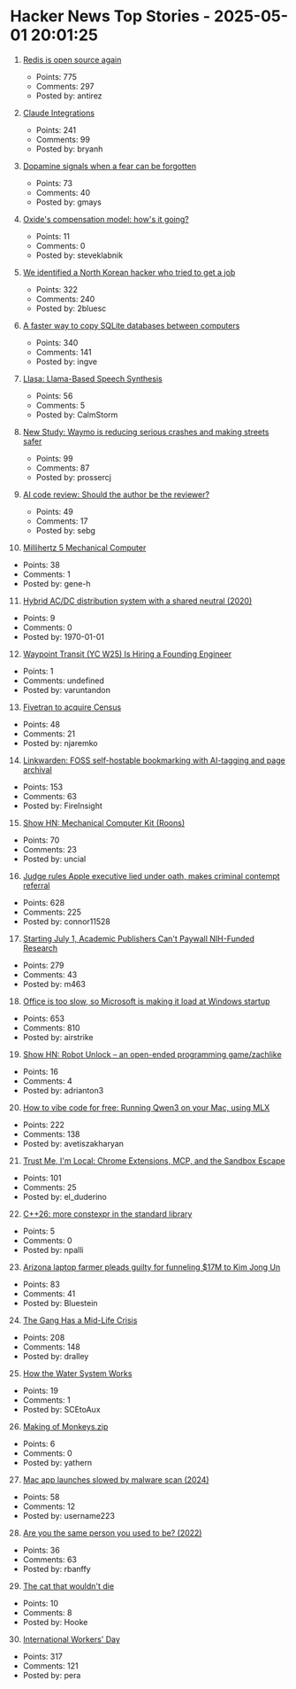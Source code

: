 # Hacker News Top Stories - 2025-05-01 20:01:25

1. [Redis is open source again](https://antirez.com/news/151)
   - Points: 775
   - Comments: 297
   - Posted by: antirez

2. [Claude Integrations](https://www.anthropic.com/news/integrations)
   - Points: 241
   - Comments: 99
   - Posted by: bryanh

3. [Dopamine signals when a fear can be forgotten](https://picower.mit.edu/news/dopamine-signals-when-fear-can-be-forgotten)
   - Points: 73
   - Comments: 40
   - Posted by: gmays

4. [Oxide's compensation model: how's it going?](https://oxide.computer/blog/oxides-compensation-model-how-is-it-going)
   - Points: 11
   - Comments: 0
   - Posted by: steveklabnik

5. [We identified a North Korean hacker who tried to get a job](https://blog.kraken.com/news/how-we-identified-a-north-korean-hacker)
   - Points: 322
   - Comments: 240
   - Posted by: 2bluesc

6. [A faster way to copy SQLite databases between computers](https://alexwlchan.net/2025/copying-sqlite-databases/)
   - Points: 340
   - Comments: 141
   - Posted by: ingve

7. [Llasa: Llama-Based Speech Synthesis](https://llasatts.github.io/llasatts/)
   - Points: 56
   - Comments: 5
   - Posted by: CalmStorm

8. [New Study: Waymo is reducing serious crashes and making streets safer](https://waymo.com/blog/2025/05/waymo-making-streets-safer-for-vru)
   - Points: 99
   - Comments: 87
   - Posted by: prossercj

9. [AI code review: Should the author be the reviewer?](https://www.greptile.com/blog/ai-code-reviews-conflict)
   - Points: 49
   - Comments: 17
   - Posted by: sebg

10. [Millihertz 5 Mechanical Computer](https://www.srimech.com/MHZ5.html)
   - Points: 38
   - Comments: 1
   - Posted by: gene-h

11. [Hybrid AC/DC distribution system with a shared neutral (2020)](https://electrical-engineering-portal.com/download-center/books-and-guides/electricity-generation-t-d/hybrid-ac-dc-distribution)
   - Points: 9
   - Comments: 0
   - Posted by: 1970-01-01

12. [Waypoint Transit (YC W25) Is Hiring a Founding Engineer](https://www.workatastartup.com/jobs/75517)
   - Points: 1
   - Comments: undefined
   - Posted by: varuntandon

13. [Fivetran to acquire Census](https://www.fivetran.com/blog/why-fivetran-and-census-are-joining-forces)
   - Points: 48
   - Comments: 21
   - Posted by: njaremko

14. [Linkwarden: FOSS self-hostable bookmarking with AI-tagging and page archival](https://linkwarden.app/)
   - Points: 153
   - Comments: 63
   - Posted by: FireInsight

15. [Show HN: Mechanical Computer Kit (Roons)](https://whomtech.com/show-hn/)
   - Points: 70
   - Comments: 23
   - Posted by: uncial

16. [Judge rules Apple executive lied under oath, makes criminal contempt referral](https://www.thebignewsletter.com/p/judge-rules-apple-executive-lied)
   - Points: 628
   - Comments: 225
   - Posted by: connor11528

17. [Starting July 1, Academic Publishers Can't Paywall NIH-Funded Research](https://www.nih.gov/about-nih/who-we-are/nih-director/statements/accelerating-access-research-results-new-implementation-date-2024-nih-public-access-policy)
   - Points: 279
   - Comments: 43
   - Posted by: m463

18. [Office is too slow, so Microsoft is making it load at Windows startup](https://www.pcworld.com/article/2651749/office-is-too-slow-so-microsoft-is-making-it-load-at-windows-startup.html)
   - Points: 653
   - Comments: 810
   - Posted by: airstrike

19. [Show HN: Robot Unlock – an open-ended programming game/zachlike](https://store.steampowered.com/app/3318050/Robot_Unlock/)
   - Points: 16
   - Comments: 4
   - Posted by: adrianton3

20. [How to vibe code for free: Running Qwen3 on your Mac, using MLX](https://localforge.dev/blog/running-qwen3-macbook-mlx)
   - Points: 222
   - Comments: 138
   - Posted by: avetiszakharyan

21. [Trust Me, I'm Local: Chrome Extensions, MCP, and the Sandbox Escape](https://blog.extensiontotal.com/trust-me-im-local-chrome-extensions-mcp-and-the-sandbox-escape-1875a0ee4823)
   - Points: 101
   - Comments: 25
   - Posted by: el_duderino

22. [C++26: more constexpr in the standard library](https://www.sandordargo.com/blog/2025/04/30/cpp26-constexpr-library-changes)
   - Points: 5
   - Comments: 0
   - Posted by: npalli

23. [Arizona laptop farmer pleads guilty for funneling $17M to Kim Jong Un](https://www.theregister.com/2025/02/12/arizona_woman_laptop_farm_guilty/)
   - Points: 83
   - Comments: 41
   - Posted by: Bluestein

24. [The Gang Has a Mid-Life Crisis](https://chris-martin.org/2025/the-gang-has-a-mid-life-crisis)
   - Points: 208
   - Comments: 148
   - Posted by: dralley

25. [How the Water System Works](https://www.thenewatlantis.com/publications/how-water-system-works)
   - Points: 19
   - Comments: 1
   - Posted by: SCEtoAux

26. [Making of Monkeys.zip](https://www.lukeschaefer.dev/posts/making-of-monkeys/)
   - Points: 6
   - Comments: 0
   - Posted by: yathern

27. [Mac app launches slowed by malware scan (2024)](https://lapcatsoftware.com/articles/2024/2/3.html)
   - Points: 58
   - Comments: 12
   - Posted by: username223

28. [Are you the same person you used to be? (2022)](https://www.newyorker.com/magazine/2022/10/10/are-you-the-same-person-you-used-to-be-life-is-hard-the-origins-of-you)
   - Points: 36
   - Comments: 63
   - Posted by: rbanffy

29. [The cat that wouldn't die](https://aeon.co/essays/no-schrodingers-cat-is-not-alive-and-dead-at-the-same-time)
   - Points: 10
   - Comments: 8
   - Posted by: Hooke

30. [International Workers' Day](https://en.wikipedia.org/wiki/International_Workers%27_Day)
   - Points: 317
   - Comments: 121
   - Posted by: pera

